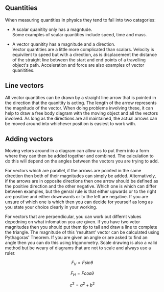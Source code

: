 ## Quantities
When measuring quantities in physics they tend to fall into two catagories:

- A scalar quanitity only has a magntude. <br>
  Some examples of scalar quantities include speed, time and mass.

- A vector quanitity has a magnitude and a direction. <br>
  Vector quantities are a little more complicated than scalars. Velocity is equivilent to speed but with a direction, as is displacement the distance of the straight line between the start and end points of a travelling object's path. Acceleration and force are also examples of vector quanitities.

## Line vectors
All vector quantities can be drawn by a straight line arrow that is pointed in the direction that the quanitity is acting. The length of the arrow represents the magnitude of the vector. When doing problems involving these, it can help to draw a free body diagram with the moving object and all the vectors involved. As long as the directions are all maintained, the actual arrows can be moved around into whichever position is easiest to work with.

<!--Insert free body diagram-->

## Adding vectors
Moving vetors around in a diagram can allow us to put them into a form where they can then be added together and combined. The calculation to do this will depend on the angles between the vectors you are trying to add.

For vectors which are parallel, if the arrows are pointed in the same direction then both of their magnitudes can simply be added. Alternatively, if the arrows are in opposite directions then one arrow should be defined as the positive direction and the other negative. Which one is which can differ between examples, but the genral rule is that either upwards or to the right are positive and either downwards or to the left are negative. If you are unsure of which one is which then you can decide for yourself as long as you state your choice clearly in your working.

<!-- Direction diagram -->

For vectors that are perpendicular, you can work out differnt values depedning on what infomation you are given. If you have two vetor magnitudes then you should put them tip to tail and draw a line to complete the triangle. The magnitude of this 'resultant' vector can be calculated using Pythagoras' Theorem. If you are given an angle or are asked to find an angle then you can do this using trigonometry. Scale drawing is also a valid method but be weary of diagrams that are not to scale and always use a ruler.

<!-- Insert component vector diagram -->

$$F_V = F sin θ$$

$$F_H = F cos θ$$

$$c^2 = a^2 + b^2$$
